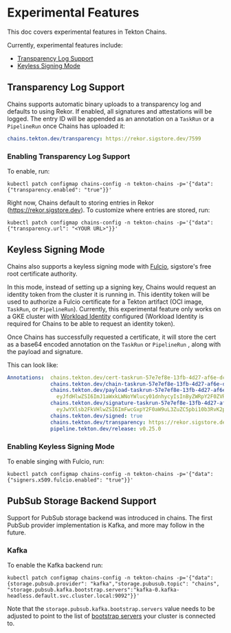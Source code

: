<!--
---
linkTitle: "Experimental Features"
weight: 60
---
-->

# Experimental Features

This doc covers experimental features in Tekton Chains.

Currently, experimental features include:

- [Transparency Log Support](#Transparency-Log-Support)
- [Keyless Signing Mode](#Keyless-Signing-Mode)

## Transparency Log Support

Chains supports automatic binary uploads to a transparency log and defaults to
using Rekor. If enabled, all signatures and attestations will be logged. The
entry ID will be appended as an annotation on a `TaskRun` or a `PipelineRun`
once Chains has uploaded it:

```yaml
chains.tekton.dev/transparency: https://rekor.sigstore.dev/7599
```

### Enabling Transparency Log Support

To enable, run:

```shell
kubectl patch configmap chains-config -n tekton-chains -p='{"data":{"transparency.enabled": "true"}}'
```

Right now, Chains default to storing entries in Rekor
(<https://rekor.sigstore.dev>). To customize where entries are stored, run:

```shell
kubectl patch configmap chains-config -n tekton-chains -p='{"data":{"transparency.url": "<YOUR URL>"}}'
```

## Keyless Signing Mode

Chains also supports a keyless signing mode with
[Fulcio](https://github.com/sigstore/fulcio), sigstore's free root certificate
authority.

In this mode, instead of setting up a signing key, Chains would request an
identity token from the cluster it is running in. This identity token will be
used to authorize a Fulcio certificate for a Tekton artifact (OCI image,
`TaskRun`, or `PipelineRun`). Currently, this experimental feature only works
on a GKE cluster with
[Workload Identity](https://cloud.google.com/kubernetes-engine/docs/how-to/workload-identity)
configured (Workload Identity is required for Chains to be able to request an
identity token).

Once Chains has successfully requested a certificate, it will store the cert as
a base64 encoded annotation on the `TaskRun` or `PipelineRun` , along with the
payload and signature.

This can look like:

```yaml
Annotations:  chains.tekton.dev/cert-taskrun-57e7ef8e-13fb-4d27-af6e-dc4d68f73cc4:
              chains.tekton.dev/chain-taskrun-57e7ef8e-13fb-4d27-af6e-dc4d68f73cc4:
              chains.tekton.dev/payload-taskrun-57e7ef8e-13fb-4d27-af6e-dc4d68f73cc4:
                eyJfdHlwZSI6ImJ1aWxkLWNoYWlucy01dnhycyIsInByZWRpY2F0ZVR5cGUiOiJodHRwczovL3Rla3Rvbi5kZXYvY2hhaW5zL3Byb3ZlbmFuY2UiLCJzdWJqZWN0IjpbeyJuYW1lIj...
              chains.tekton.dev/signature-taskrun-57e7ef8e-13fb-4d27-af6e-dc4d68f73cc4:
                eyJwYXlsb2FkVHlwZSI6ImFwcGxpY2F0aW9uL3ZuZC5pbi10b3RvK2pzb24iLCJwYXlsb2FkIjoiZXlKZmRIbHdaU0k2SW1KMWFXeGtMV05vWVdsdWN5MDFkbmh5Y3lJc0luQnlaV1...
              chains.tekton.dev/signed: true
              chains.tekton.dev/transparency: https://rekor.sigstore.dev/7599
              pipeline.tekton.dev/release: v0.25.0
```

### Enabling Keyless Signing Mode

To enable singing with Fulcio, run:

```shell
kubectl patch configmap chains-config -n tekton-chains -p='{"data":{"signers.x509.fulcio.enabled": "true"}}'
```

## PubSub Storage Backend Support

Support for PubSub storage backend was introduced in chains. The first PubSub
provider implementation is Kafka, and more may follow in the future.

### Kafka

To enable the Kafka backend run:

```shell
kubectl patch configmap chains-config -n tekton-chains -p='{"data": {storage.pubsub.provider": "kafka","storage.pubusub.topic": "chains", "storage.pubsub.kafka.bootstrap.servers":"kafka-0.kafka-headless.default.svc.cluster.local:9092"}}'
```

Note that the `storage.pubsub.kafka.bootstrap.servers` value needs to be
adjusted to point to the list of [bootstrap servers] your cluster is connected
to.

[bootstrap servers]: https://kafka.apache.org/documentation/#producerconfigs_bootstrap.servers
